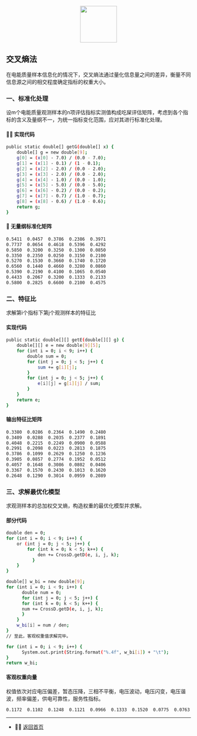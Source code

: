 <p align="center"><img width="100px" src="https://www.easyicon.net/api/resizeApi.php?id=1141864&size=128"></p>

## 交叉熵法
在电能质量样本信息化的情况下，交叉熵法通过量化信息量之间的差异，衡量不同信息源之间的相交程度确定指标的权重大小。
### 一、标准化处理
设m个电能质量观测样本的n项评估指标实测值构成吃屎评估矩阵，考虑到各个指标的含义及量纲不一，为统一指标变化范围，应对其进行标准化处理。
#### 👩‍💻 实现代码
```bash
public static double[] getG(double[] x) {
    double[] g = new double[9];
    g[0] = (x[0] - 7.0) / (0.0 - 7.0);
    g[1] = (x[1] - 0.1) / (1 - 0.1);
    g[2] = (x[2] - 2.0) / (0.0 - 2.0);
    g[3] = (x[3] - 2.0) / (0.0 - 2.0);
    g[4] = (x[4] - 1.0) / (0.0 - 1.0);
    g[5] = (x[5] - 5.0) / (0.0 - 5.0);
    g[6] = (x[6] - 0.2) / (0.0 - 0.2);
    g[7] = (x[7] - 0.7) / (1.0 - 0.7);
    g[8] = (x[8] - 0.6) / (1.0 - 0.6);
    return g;
}
```

#### 🎃 无量纲标准化矩阵
```bash
0.5411	0.0457	0.3786	0.2386	0.3971
0.7737	0.0654	0.4618	0.5396	0.4292
0.5850	0.3200	0.3250	0.1300	0.0850
0.3350	0.2350	0.0250	0.3150	0.2100
0.5270	0.1530	0.3660	0.1740	0.1720
0.6560	0.1440	0.4660	0.3280	0.0860
0.5390	0.2190	0.4100	0.1065	0.0540
0.4433	0.2067	0.3200	0.1333	0.2133
0.5800	0.2825	0.6600	0.2100	0.4575
```
### 二、特征比
求解第i个指标下第j个观测样本的特征比
#### 实现代码
```bash
public static double[][] getE(double[][] g) {
    double[][] e = new double[9][5];
    for (int i = 0; i < 9; i++) {
        double sum = 0;
        for (int j = 0; j < 5; j++) {
            sum += g[i][j];
        }
        for (int j = 0; j < 5; j++) {
            e[i][j] = g[i][j] / sum;
        }
    }
    return e;
}
```
#### 输出特征比矩阵
```bash
0.3380	0.0286	0.2364	0.1490	0.2480
0.3409	0.0288	0.2035	0.2377	0.1891
0.4048	0.2215	0.2249	0.0900	0.0588
0.2991	0.2098	0.0223	0.2813	0.1875
0.3786	0.1099	0.2629	0.1250	0.1236
0.3905	0.0857	0.2774	0.1952	0.0512
0.4057	0.1648	0.3086	0.0802	0.0406
0.3367	0.1570	0.2430	0.1013	0.1620
0.2648	0.1290	0.3014	0.0959	0.2089
```

### 三、求解最优化模型
求观测样本的总加权交叉熵，构造权重的最优化模型并求解。
#### 部分代码
```bash
double den = 0;
for (int i = 0; i < 9; i++) {
    or (int j = 0; j < 5; j++) {
        for (int k = 0; k < 5; k++) {
            den += CrossD.getD(e, i, j, k);
          }
    }
}

double[] w_bi = new double[9];
for (int i = 0; i < 9; i++) {
      double num = 0;
      for (int j = 0; j < 5; j++) {
      for (int k = 0; k < 5; k++) {
      num += CrossD.getD(e, i, j, k);
      }
    }
    w_bi[i] = num / den;
}
// 至此，客观权重值求解完毕。

for (int i = 0; i < 9; i++) {
      System.out.print(String.format("%.4f", w_bi[i]) + "\t");
}
return w_bi;
```

#### 客观权重向量
权值依次对应电压偏差，暂态压降，三相不平衡，电压波动，电压闪变，电压谐波，频率偏差，供电可靠性，服务性指标。
```bash
0.1172	0.1102	0.1248	0.1121	0.0966	0.1333	0.1520	0.0775	0.0763
```

---
- 👩‍💻 [返回首页](https://github.com/skyrimgo/electric_quality_evaluation/blob/master/README.md)
